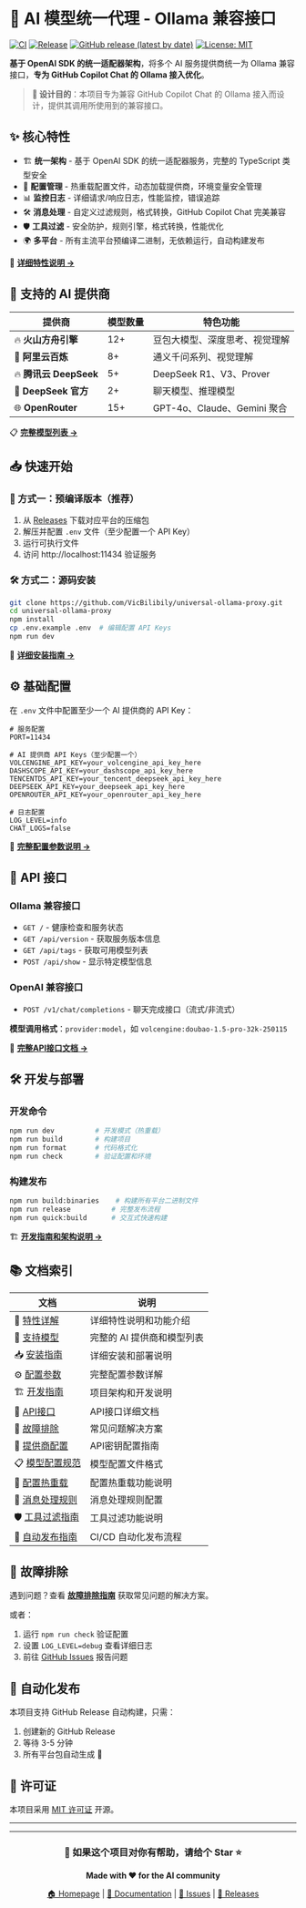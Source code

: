 # 🚀 AI 模型统一代理 - Ollama 兼容接口

[![CI](https://github.com/VicBilibily/universal-ollama-proxy/actions/workflows/ci.yml/badge.svg)](https://github.com/VicBilibily/universal-ollama-proxy/actions/workflows/ci.yml)
[![Release](https://github.com/VicBilibily/universal-ollama-proxy/actions/workflows/release.yml/badge.svg)](https://github.com/VicBilibily/universal-ollama-proxy/actions/workflows/release.yml)
[![GitHub release (latest by date)](https://img.shields.io/github/v/release/VicBilibily/universal-ollama-proxy)](https://github.com/VicBilibily/universal-ollama-proxy/releases/latest)
[![License: MIT](https://img.shields.io/badge/License-MIT-yellow.svg)](https://opensource.org/licenses/MIT)

**基于 OpenAI
SDK 的统一适配器架构**，将多个 AI 服务提供商统一为 Ollama 兼容接口，**专为 GitHub
Copilot Chat 的 Ollama 接入优化**。

> **🎯 设计目的**：本项目专为兼容 GitHub Copilot
> Chat 的 Ollama 接入而设计，提供其调用所使用到的兼容接口。

## ✨ 核心特性

- 🏗️ **统一架构** - 基于 OpenAI SDK 的统一适配器服务，完整的 TypeScript 类型安全
- 🔄 **配置管理** - 热重载配置文件，动态加载提供商，环境变量安全管理
- 📊 **监控日志** - 详细请求/响应日志，性能监控，错误追踪
- 🛠️ **消息处理** - 自定义过滤规则，格式转换，GitHub Copilot Chat 完美兼容
- 🛡️ **工具过滤** - 安全防护，规则引擎，格式转换，性能优化
- 🌍 **多平台** - 所有主流平台预编译二进制，无依赖运行，自动构建发布

📖 **[详细特性说明 →](./README/FEATURES.md)**

## 🎯 支持的 AI 提供商

| 提供商                 | 模型数量 | 特色功能                       |
| ---------------------- | -------- | ------------------------------ |
| 🔥 **火山方舟引擎**    | 12+      | 豆包大模型、深度思考、视觉理解 |
| 🚀 **阿里云百炼**      | 8+       | 通义千问系列、视觉理解         |
| 🔥 **腾讯云 DeepSeek** | 5+       | DeepSeek R1、V3、Prover        |
| 🎯 **DeepSeek 官方**   | 2+       | 聊天模型、推理模型             |
| 🌐 **OpenRouter**      | 15+      | GPT-4o、Claude、Gemini 聚合    |

📋 **[完整模型列表 →](./README/SUPPORTED_MODELS.md)**

## 📥 快速开始

### 🎯 方式一：预编译版本（推荐）

1. 从
   [Releases](https://github.com/VicBilibily/universal-ollama-proxy/releases/latest)
   下载对应平台的压缩包
2. 解压并配置 `.env` 文件（至少配置一个 API Key）
3. 运行可执行文件
4. 访问 http://localhost:11434 验证服务

### 🛠️ 方式二：源码安装

```bash
git clone https://github.com/VicBilibily/universal-ollama-proxy.git
cd universal-ollama-proxy
npm install
cp .env.example .env  # 编辑配置 API Keys
npm run dev
```

📖 **[详细安装指南 →](./README/INSTALLATION_GUIDE.md)**

## ⚙️ 基础配置

在 `.env` 文件中配置至少一个 AI 提供商的 API Key：

```env
# 服务配置
PORT=11434

# AI 提供商 API Keys（至少配置一个）
VOLCENGINE_API_KEY=your_volcengine_api_key_here
DASHSCOPE_API_KEY=your_dashscope_api_key_here
TENCENTDS_API_KEY=your_tencent_deepseek_api_key_here
DEEPSEEK_API_KEY=your_deepseek_api_key_here
OPENROUTER_API_KEY=your_openrouter_api_key_here

# 日志配置
LOG_LEVEL=info
CHAT_LOGS=false
```

🔧 **[完整配置参数说明 →](./README/CONFIGURATION.md)**

## 📡 API 接口

### Ollama 兼容接口

- `GET /` - 健康检查和服务状态
- `GET /api/version` - 获取服务版本信息
- `GET /api/tags` - 获取可用模型列表
- `POST /api/show` - 显示特定模型信息

### OpenAI 兼容接口

- `POST /v1/chat/completions` - 聊天完成接口（流式/非流式）

**模型调用格式**：`provider:model`，如 `volcengine:doubao-1.5-pro-32k-250115`

📖 **[完整API接口文档 →](./README/API_REFERENCE.md)**

## 🛠️ 开发与部署

### 开发命令

```bash
npm run dev          # 开发模式（热重载）
npm run build        # 构建项目
npm run format       # 代码格式化
npm run check        # 验证配置和环境
```

### 构建发布

```bash
npm run build:binaries    # 构建所有平台二进制文件
npm run release          # 完整发布流程
npm run quick:build      # 交互式快速构建
```

🏗️ **[开发指南和架构说明 →](./README/DEVELOPMENT.md)**

## 📚 文档索引

| 文档                                                    | 说明                       |
| ------------------------------------------------------- | -------------------------- |
| 📖 [特性详解](./README/FEATURES.md)                     | 详细特性说明和功能介绍     |
| 🎯 [支持模型](./README/SUPPORTED_MODELS.md)             | 完整的 AI 提供商和模型列表 |
| 📥 [安装指南](./README/INSTALLATION_GUIDE.md)           | 详细安装和部署说明         |
| ⚙️ [配置参数](./README/CONFIGURATION.md)                | 完整配置参数详解           |
| 🏗️ [开发指南](./README/DEVELOPMENT.md)                  | 项目架构和开发说明         |
| 📡 [API接口](./README/API_REFERENCE.md)                 | API接口详细文档            |
| 🔧 [故障排除](./README/TROUBLESHOOTING.md)              | 常见问题解决方案           |
| 🔧 [提供商配置](./docs/PROVIDER_CONFIGURATION.md)       | API密钥配置指南            |
| 📋 [模型配置规范](./docs/MODEL_CONFIG_SPECIFICATION.md) | 模型配置文件格式           |
| 🔄 [配置热重载](./docs/CONFIG_HOT_RELOAD.md)            | 配置热重载功能说明         |
| 💬 [消息处理规则](./docs/MESSAGE_PROCESSING_RULES.md)   | 消息处理规则配置           |
| 🛡️ [工具过滤指南](./docs/TOOL_FILTER_GUIDE.md)          | 工具过滤功能说明           |
| 🚀 [自动发布指南](./docs/AUTO_RELEASE_GUIDE.md)         | CI/CD 自动化发布流程       |

## 🔧 故障排除

遇到问题？查看 **[故障排除指南](./README/TROUBLESHOOTING.md)**
获取常见问题的解决方案。

或者：

1. 运行 `npm run check` 验证配置
2. 设置 `LOG_LEVEL=debug` 查看详细日志
3. 前往
   [GitHub Issues](https://github.com/VicBilibily/universal-ollama-proxy/issues)
   报告问题

## 🚀 自动化发布

本项目支持 GitHub Release 自动构建，只需：

1. 创建新的 GitHub Release
2. 等待 3-5 分钟
3. 所有平台包自动生成 🎉

## 📄 许可证

本项目采用 [MIT 许可证](LICENSE) 开源。

---

---

<div align="center">

### 🌟 如果这个项目对你有帮助，请给个 Star ⭐

**Made with ❤️ for the AI community**

[🏠 Homepage](https://github.com/VicBilibily/universal-ollama-proxy) |
[📖 Documentation](./README/) |
[🐛 Issues](https://github.com/VicBilibily/universal-ollama-proxy/issues) |
[🚀 Releases](https://github.com/VicBilibily/universal-ollama-proxy/releases)

</div>
